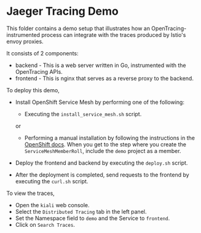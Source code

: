 # Jaeger Tracing Demo

This folder contains a demo setup that illustrates how an OpenTracing-instrumented process can integrate with the traces produced by Istio's envoy proxies.

It consists of 2 components:

* backend - This is a web server written in Go, instrumented with the OpenTracing APIs.
* frontend - This is nginx that serves as a reverse proxy to the backend.

To deploy this demo,

* Install OpenShift Service Mesh by performing one of the following:
	* Executing the `install_service_mesh.sh` script.

	or
	
	* Performing a manual installation by following the instructions in the [OpenShift docs](https://docs.openshift.com/container-platform/4.3/service_mesh/service_mesh_install/installing-ossm.html). When you get to the step where you create the `ServiceMeshMemberRoll`, include the `demo` project as a member.
* Deploy the frontend and backend by executing the `deploy.sh` script.
* After the deployment is completed, send requests to the frontend by executing the `curl.sh` script.

To view the traces,

* Open the `kiali` web console.
* Select the `Distributed Tracing` tab in the left panel.
* Set the Namespace field to `demo` and the Service to `frontend`.
* Click on `Search Traces`.
